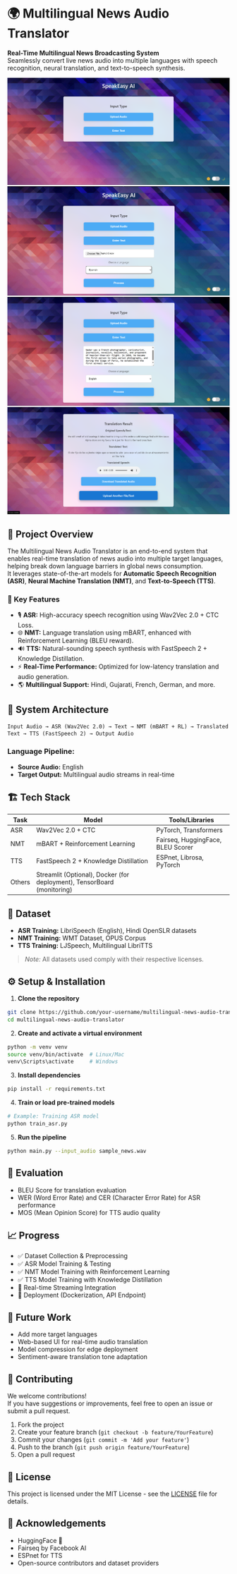 # 🌍 Multilingual News Audio Translator

**Real-Time Multilingual News Broadcasting System**  
Seamlessly convert live news audio into multiple languages with speech recognition, neural translation, and text-to-speech synthesis.

![Home Page](Images/1.png)
![Audio Upload Page](Images/2.png)
![Text Upload Page](Images/3.png)
![Results Page](Images/4.png)

## 🚀 Project Overview

The Multilingual News Audio Translator is an end-to-end system that enables real-time translation of news audio into multiple target languages, helping break down language barriers in global news consumption.  
It leverages state-of-the-art models for **Automatic Speech Recognition (ASR)**, **Neural Machine Translation (NMT)**, and **Text-to-Speech (TTS)**.

### 🎯 Key Features
- 🎙️ **ASR:** High-accuracy speech recognition using Wav2Vec 2.0 + CTC Loss.
- 🌐 **NMT:** Language translation using mBART, enhanced with Reinforcement Learning (BLEU reward).
- 🔊 **TTS:** Natural-sounding speech synthesis with FastSpeech 2 + Knowledge Distillation.
- ⚡ **Real-Time Performance:** Optimized for low-latency translation and audio generation.
- 🌎 **Multilingual Support:** Hindi, Gujarati, French, German, and more.

## 🧩 System Architecture

```
Input Audio → ASR (Wav2Vec 2.0) → Text → NMT (mBART + RL) → Translated Text → TTS (FastSpeech 2) → Output Audio
```

### Language Pipeline:
- **Source Audio:** English
- **Target Output:** Multilingual audio streams in real-time

## 🏗️ Tech Stack

| Task | Model | Tools/Libraries |
|------|-------|----------------|
| ASR  | Wav2Vec 2.0 + CTC | PyTorch, Transformers |
| NMT  | mBART + Reinforcement Learning | Fairseq, HuggingFace, BLEU Scorer |
| TTS  | FastSpeech 2 + Knowledge Distillation | ESPnet, Librosa, PyTorch |
| Others | Streamlit (Optional), Docker (for deployment), TensorBoard (monitoring) |

## 📂 Dataset

- **ASR Training:** LibriSpeech (English), Hindi OpenSLR datasets
- **NMT Training:** WMT Dataset, OPUS Corpus
- **TTS Training:** LJSpeech, Multilingual LibriTTS

> *Note:* All datasets used comply with their respective licenses.

## ⚙️ Setup & Installation

1. **Clone the repository**
```bash
git clone https://github.com/your-username/multilingual-news-audio-translator.git
cd multilingual-news-audio-translator
```

2. **Create and activate a virtual environment**
```bash
python -m venv venv
source venv/bin/activate  # Linux/Mac
venv\Scripts\activate     # Windows
```

3. **Install dependencies**
```bash
pip install -r requirements.txt
```

4. **Train or load pre-trained models**
```bash
# Example: Training ASR model
python train_asr.py
```

5. **Run the pipeline**
```bash
python main.py --input_audio sample_news.wav
```

## 🧪 Evaluation

- BLEU Score for translation evaluation
- WER (Word Error Rate) and CER (Character Error Rate) for ASR performance
- MOS (Mean Opinion Score) for TTS audio quality

## 📈 Progress

- ✅ Dataset Collection & Preprocessing
- ✅ ASR Model Training & Testing
- ✅ NMT Model Training with Reinforcement Learning
- ✅ TTS Model Training with Knowledge Distillation
- 🚧 Real-time Streaming Integration
- 🚧 Deployment (Dockerization, API Endpoint)

## 📝 Future Work

- Add more target languages
- Web-based UI for real-time audio translation
- Model compression for edge deployment
- Sentiment-aware translation tone adaptation

## 🤝 Contributing

We welcome contributions!  
If you have suggestions or improvements, feel free to open an issue or submit a pull request.

1. Fork the project
2. Create your feature branch (`git checkout -b feature/YourFeature`)
3. Commit your changes (`git commit -m 'Add your feature'`)
4. Push to the branch (`git push origin feature/YourFeature`)
5. Open a pull request

## 📜 License

This project is licensed under the MIT License - see the [LICENSE](LICENSE) file for details.

## 🙌 Acknowledgements

- HuggingFace 🤗
- Fairseq by Facebook AI
- ESPnet for TTS
- Open-source contributors and dataset providers
